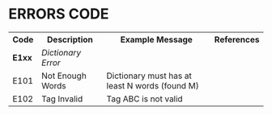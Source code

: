 # ERRORS CODE

<table>
<tr>
<th>Code</th>
<th>Description</th>
<th>Example Message</th>
<th>References</th>
</tr>
<tr>
<td><b>E1xx</b></td>
<td><i>Dictionary Error</i></td>
<td></td>
<td></td>
</tr>
<tr>
<td>E101</td>
<td>Not Enough Words</td>
<td>Dictionary must has at least N words (found M)</td>
<td></td>
</tr>
<tr>
<td>E102</td>
<td>Tag Invalid</td>
<td>Tag ABC is not valid</td>
<td></td>
</tr>
</table>